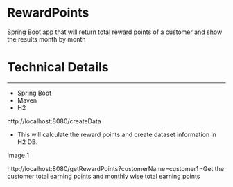 # RewardPoints
 Spring Boot app that will return total reward points of a customer and show the results month by month
 
 
# Technical Details
---------------------------------------------------------------------------------------------------------------
- Spring Boot
- Maven
- H2


http://localhost:8080/createData

- This will calculate the reward points and create dataset information in H2 DB.

Image 1

http://localhost:8080/getRewardPoints?customerName=customer1
 -Get the customer total earning points and monthly wise total earning points
